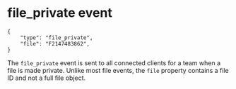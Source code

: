 # file_private event

	{
		"type": "file_private",
		"file": "F2147483862",
	}

The `file_private` event is sent to all connected clients for a team when a
file is made private. Unlike most file events, the `file` property contains
a file ID and not a full file object.
